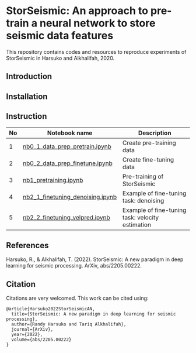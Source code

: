 # StorSeismic: An approach to pre-train a neural network to store seismic data features
This repository contains codes and resources to reproduce experiments of StorSeismic in Harsuko and Alkhalifah, 2020.

## Introduction

## Installation

## Instruction

| No | Notebook name |Description |
| --- | --- | --- |
| 1 | [nb0_1_data_prep_pretrain.ipynb](https://github.com/swag-kaust/storseismic/blob/main/nb0_1_data_prep_pretrain.ipynb) | Create pre-training data |
| 2 | [nb0_2_data_prep_finetune.ipynb](https://github.com/swag-kaust/storseismic/blob/main/nb0_2_data_prep_finetune.ipynb) | Create fine-tuning data |
| 3 | [nb1_pretraining.ipynb](https://github.com/swag-kaust/storseismic/blob/main/nb1_pretraining.ipynb) | Pre-training of StorSeismic |
| 4 | [nb2_1_finetuning_denoising.ipynb](https://github.com/swag-kaust/storseismic/blob/main/nb2_1_finetuning_denoising.ipynb) | Example of fine-tuning task: denoising |
| 5 | [nb2_2_finetuning_velpred.ipynb](https://github.com/swag-kaust/storseismic/blob/main/nb2_2_finetuning_velpred.ipynb) | Example of fine-tuning task: velocity estimation |

## References
Harsuko, R., & Alkhalifah, T. (2022). StorSeismic: A new paradigm in deep learning for seismic processing. ArXiv, abs/2205.00222.

## Citation
Citations are very welcomed. This work can be cited using:
```
@article{Harsuko2022StorSeismicAN,
  title={StorSeismic: A new paradigm in deep learning for seismic processing},
  author={Randy Harsuko and Tariq Alkhalifah},
  journal={ArXiv},
  year={2022},
  volume={abs/2205.00222}
}
```
